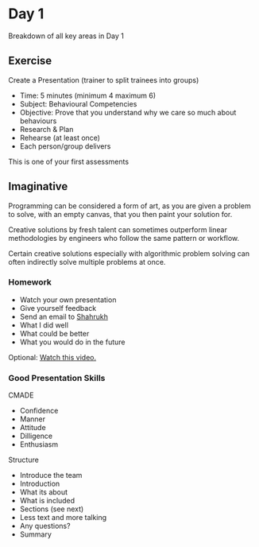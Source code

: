 # Day 1

Breakdown of all key areas in Day 1

## Exercise

Create a Presentation (trainer to split trainees into groups)

- Time: 5 minutes (minimum 4 maximum 6)
- Subject: Behavioural Competencies
- Objective: Prove that you understand why we care so much about behaviours
- Research & Plan
- Rehearse (at least once)
- Each person/group delivers

This is one of your first assessments

## Imaginative

Programming can be considered a form of art, as you are given a problem to solve, with an empty canvas, that you then paint your solution for.​

Creative solutions by fresh talent can sometimes outperform linear methodologies by engineers who follow the same pattern or workflow.

Certain creative solutions especially with algorithmic problem solving can often indirectly solve multiple problems at once.

### Homework

- Watch your own presentation
- Give yourself feedback
- Send an email to [Shahrukh](ahskhan@spartaglobal.com)
- What I did well
- What could be better
- What you would do in the future

Optional:
[Watch this video.](https://youtu.be/i9XU6wk_mWY?t=3267)

### Good Presentation Skills

CMADE

- Confidence
- Manner
- Attitude
- Dilligence
- Enthusiasm

Structure

- Introduce the team
- Introduction
- What its about
- What is included
- Sections (see next)
- Less text and more talking
- Any questions?
- Summary

